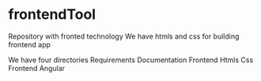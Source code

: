 # frontendTool
Repository with fronted  technology
We have htmls and css for building frontend app

We have four directories 
Requirements
Documentation
Frontend Htmls Css
Frontend Angular
